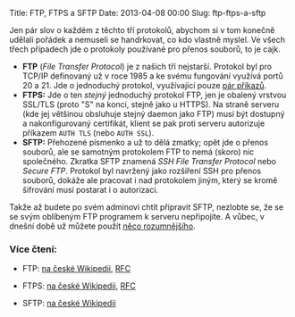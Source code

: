 Title: FTP, FTPS a SFTP
Date: 2013-04-08 00:00
Slug: ftp-ftps-a-sftp

Jen pár slov o každém z těchto tří protokolů, abychom si v tom konečně
udělali pořádek a nemuseli se handrkovat, co kdo vlastně myslel. Ve
všech třech případech jde o protokoly používané pro přenos souborů, to je cajk.

-   **FTP** (*File Transfer Protocol*) je z našich tří nejstarší.
    Protokol byl pro TCP/IP definovaný už v roce 1985 a ke svému
    fungování využívá portů 20 a 21. Jde o jednoduchý protokol,
    využívající pouze [pár příkazů][].
-   **FTPS:** Jde o ten *stejný* jednoduchý protokol FTP, jen je obalený
    vrstvou SSL/TLS (proto "S" na konci, stejně jako u HTTPS). Na straně
    serveru (kde jej většinou obsluhuje stejný daemon jako FTP) musí být
    dostupný a nakonfigurovaný certifikát, klient se pak proti serveru
    autorizuje příkazem `AUTH TLS` (nebo `AUTH SSL`).
-   **SFTP:** Přehozené písmenko a už to dělá zmatky; opět jde o přenos
    souborů, ale se samotným protokolem FTP to nemá (skoro) nic
    společného. Zkratka SFTP znamená *SSH File Transfer Protocol* nebo
    *Secure FTP*. Protokol byl navržený jako rozšíření SSH pro přenos
    souborů, dokáže ale pracovat i nad protokolem jiným, který se kromě
    šifrování musí postarat i o autorizaci.

Takže až budete po svém adminovi chtít připravit SFTP, nezlobte se, že
se se svým oblíbeným FTP programem k serveru nepřipojíte. A vůbec, v
dnešní době už můžete použít [něco rozumnějšího][].

### Více čtení:

- FTP: [na české Wikipedii][], [RFC][]  
- FTPS: [na české Wikipedii][1], [RFC][2]  
- SFTP: [na české Wikipedii][3]

  [pár příkazů]: http://en.wikipedia.org/wiki/File_Transfer_Protocol#List_of_FTP_commands
    "Seznam příkazů FTP, Wikipedie"
  [něco rozumnějšího]: http://cs.wikipedia.org/wiki/Git
  [na české Wikipedii]: http://cs.wikipedia.org/wiki/File_Transfer_Protocol
  [RFC]: http://tools.ietf.org/html/rfc959
  [1]: http://cs.wikipedia.org/wiki/FTPS
  [2]: http://tools.ietf.org/html/rfc4217
  [3]: http://cs.wikipedia.org/wiki/SSH_file_transfer_protocol

